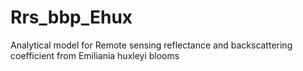 # Rrs_bbp_Ehux
Analytical model for Remote sensing reflectance and backscattering coefficient from Emiliania huxleyi blooms
